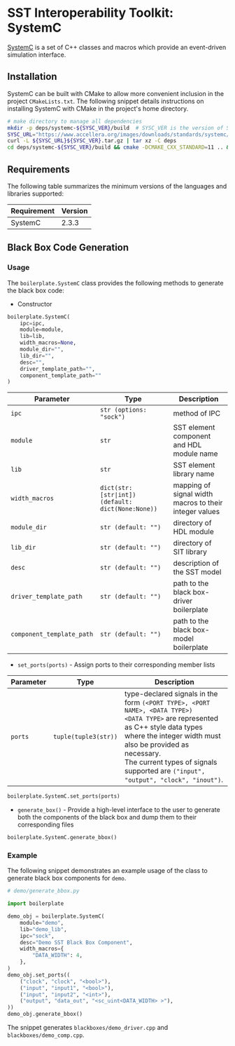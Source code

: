 # SST Interoperability Toolkit: SystemC

[SystemC](https://www.accellera.org/community/systemc/about-systemc) is a set of C++ classes and macros which provide an event-driven simulation interface.

## Installation

SystemC can be built with CMake to allow more convenient inclusion in the project `CMakeLists.txt`.
The following snippet details instructions on installing SystemC with CMake in the project's home
directory.

```sh
# make directory to manage all dependencies
mkdir -p deps/systemc-${SYSC_VER}/build  # SYSC_VER is the version of SystemC
SYSC_URL="https://www.accellera.org/images/downloads/standards/systemc/"
curl -L ${SYSC_URL}${SYSC_VER}.tar.gz | tar xz -C deps
cd deps/systemc-${SYSC_VER}/build && cmake -DCMAKE_CXX_STANDARD=11 .. && make -j${JOBS} && sudo make install
```

## Requirements

The following table summarizes the minimum versions of the languages and libraries supported:

|Requirement|Version|
|-----------|-------|
|SystemC    |2.3.3  |

## Black Box Code Generation

### Usage
The `boilerplate.SystemC` class provides the following methods to generate the black box code:
- Constructor
```python
boilerplate.SystemC(
    ipc=ipc, 
    module=module,
    lib=lib,
    width_macros=None,
    module_dir="",
    lib_dir="", 
    desc="",
    driver_template_path="",
    component_template_path=""
)
```
|Parameter|Type|Description|
|---------|----|-----------|
|`ipc`    |`str (options: "sock")`|method of IPC|
|`module` |`str`|SST element component and HDL module name|
|`lib`    |`str`|SST element library name|
|`width_macros`|`dict(str:[str\|int]) (default: dict(None:None))`|mapping of signal width macros to their integer values|
|`module_dir`   | `str (default: "")` |directory of HDL module|
|`lib_dir`|`str (default: "")`|directory of SIT library|
|`desc`|`str (default: "")`|description of the SST model|
|`driver_template_path`|`str (default: "")`|path to the black box-driver boilerplate|
|`component_template_path`|`str (default: "")`|path to the black box-model boilerplate|

- `set_ports(ports)` - Assign ports to their corresponding member lists

|Parameter|Type|Description|
|---------|----|-----------|
|`ports`|`tuple(tuple3(str))`|type-declared signals in the form `(<PORT TYPE>, <PORT NAME>, <DATA TYPE>)`<br>`<DATA TYPE>` are represented as C++ style data types where the integer width must also be provided as necessary.<br>The current types of signals supported are `("input", "output", "clock", "inout")`.|

```python
boilerplate.SystemC.set_ports(ports)
```

- `generate_box()` - Provide a high-level interface to the user to generate both the components of the black box and dump them to their corresponding files
```python
boilerplate.SystemC.generate_bbox()
```

### Example

The following snippet demonstrates an example usage of the class to generate black box components
for `demo`.

```python
# demo/generate_bbox.py

import boilerplate

demo_obj = boilerplate.SystemC(
    module="demo",
    lib="demo_lib",
    ipc="sock",
    desc="Demo SST Black Box Component",
    width_macros={
        "DATA_WIDTH": 4,
    },
)
demo_obj.set_ports((
    ("clock", "clock", "<bool>"),
    ("input", "input1", "<bool>"),
    ("input", "input2", "<int>"),
    ("output", "data_out", "<sc_uint<DATA_WIDTH> >"),
))
demo_obj.generate_bbox()
```

The snippet generates `blackboxes/demo_driver.cpp` and `blackboxes/demo_comp.cpp`.
